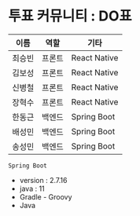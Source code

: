 # 투표 커뮤니티 : DO표

| 이름   | 역할   | 기타   |
| ------ | ------ | ------ |
| 최승빈 | 프론트 | React Native |
| 김보성 | 프론트 | React Native |
| 신병철 | 프론트 | React Native |
| 장혁수 | 프론트 | React Native |
| 한동근 | 백엔드 | Spring Boot |
| 배성민 | 백엔드 | Spring Boot |
| 송성민 | 백엔드 | Spring Boot |

`Spring Boot`
- version : 2.7.16
- java : 11
- Gradle - Groovy 
- Java
